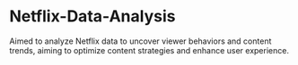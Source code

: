 # Netflix-Data-Analysis
 Aimed to analyze Netflix data to uncover viewer behaviors and content trends, aiming to optimize content strategies and enhance user experience.
